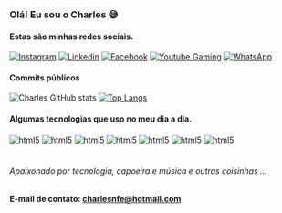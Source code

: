 ### Olá! Eu sou o Charles 😅<br/>
#### Estas são minhas redes sociais.
[![Instagram](https://img.shields.io/badge/Instagram-E4405F?style=for-the-badge&logo=instagram&logoColor=white)](https://www.instagram.com/uai.charles/)
[![Linkedin](https://img.shields.io/badge/LinkedIn-0077B5?style=for-the-badge&logo=linkedin&logoColor=white)](https://www.linkedin.com/in/charlesnfe/)
[![Facebook](https://img.shields.io/badge/Facebook-1877F2?style=for-the-badge&logo=facebook&logoColor=white)](https://www.facebook.com/charlesnfe/)
[![Youtube Gaming](https://img.shields.io/badge/YouTube_Gaming-FF0000?style=for-the-badge&logo=youtube-gaming&logoColor=white)](https://www.youtube.com/channel/UCKFubYGrS6C-gDOZzCe706w)
[![WhatsApp](https://img.shields.io/badge/WhatsApp-25D366?style=for-the-badge&logo=whatsapp&logoColor=white)](https://wa.me/5512988458681?text=Ol%C3%A1%21+Tudo+bem+%3F)

#### Commits públicos
![Charles GitHub stats](https://github-readme-stats.vercel.app/api?username=charlesnfe&show_icons=true&theme=radical)
[![Top Langs](https://github-readme-stats.vercel.app/api/top-langs/?username=charlesnfe)](https://github.com/anuraghazra/github-readme-stats)

#### Algumas tecnologias que uso no meu dia a dia.
<div style="display: inline_block">
<img align="center" alt="html5" src=https://img.shields.io/badge/Amazon_AWS-232F3E?style=for-the-badge&logo=amazon-aws&logoColor=white />
<img align="center" alt="html5" src=https://img.shields.io/badge/json%20web%20tokens-323330?style=for-the-badge&logo=json-web-tokens&logoColor=pink/>
<img align="center" alt="html5" src=https://img.shields.io/badge/MariaDB-003545?style=for-the-badge&logo=mariadb&logoColor=white/>
<img align="center" alt="html5" src=https://img.shields.io/badge/MySQL-005C84?style=for-the-badge&logo=mysql&logoColor=white/>
<img align="center" alt="html5" src=https://img.shields.io/badge/SQLite-07405E?style=for-the-badge&logo=sqlite&logoColor=white/>
<img align="center" alt="html5" src=https://img.shields.io/badge/Postmates-000000?style=for-the-badge&logo=Postmates&logoColor=white/>
<img align="center" alt="html5" src=https://img.shields.io/badge/Microsoft-666666?style=for-the-badge&logo=microsoft&logoColor=white/>
</div><br/>

###### Apaixonado por tecnologia, capoeira e música e outras coisinhas ...
<h4 dir="auto">E-mail de contato: <a href="mailto:charlesnfe@hotmail.com">charlesnfe@hotmail.com</a></h4>

